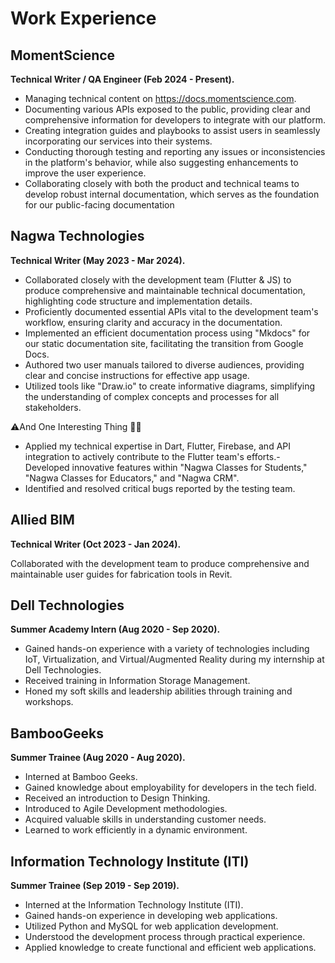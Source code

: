 # **Work Experience**

## **MomentScience**

**Technical Writer / QA Engineer (Feb 2024 - Present).**

- Managing technical content on <https://docs.momentscience.com>.
- Documenting various APIs exposed to the public, providing clear and comprehensive information for developers to integrate with our platform.
- Creating integration guides and playbooks to assist users in seamlessly incorporating our services into their systems.
- Conducting thorough testing and reporting any issues or inconsistencies in the platform's behavior, while also suggesting enhancements to improve the user experience.
- Collaborating closely with both the product and technical teams to develop robust internal documentation, which serves as the foundation for our public-facing documentation

## **Nagwa Technologies**

**Technical Writer (May 2023 - Mar 2024).**

- Collaborated closely with the development team (Flutter & JS) to produce comprehensive and maintainable technical documentation, highlighting code structure and implementation details.
- Proficiently documented essential APIs vital to the development team's workflow, ensuring clarity and accuracy in the documentation.
- Implemented an efficient documentation process using "Mkdocs" for our static documentation site, facilitating the transition from Google Docs.
- Authored two user manuals tailored to diverse audiences, providing clear and concise instructions for effective app usage.
- Utilized tools like "Draw.io" to create informative diagrams, simplifying the understanding of complex concepts and processes for all stakeholders.

⚠️And One Interesting Thing 👨‍💻

- Applied my technical expertise in Dart, Flutter, Firebase, and API integration to actively contribute to the Flutter team's efforts.- Developed innovative features within "Nagwa Classes for Students," "Nagwa Classes for Educators," and "Nagwa CRM".
- Identified and resolved critical bugs reported by the testing team.

## **Allied BIM**

**Technical Writer (Oct 2023 - Jan 2024).**

Collaborated with the development team to produce comprehensive and maintainable user guides for fabrication tools in Revit.

## **Dell Technologies**

**Summer Academy Intern (Aug 2020 - Sep 2020).**

- Gained hands-on experience with a variety of technologies including IoT, Virtualization, and Virtual/Augmented Reality during my internship at Dell Technologies.
- Received training in Information Storage Management.
- Honed my soft skills and leadership abilities through training and workshops.

## **BambooGeeks**

**Summer Trainee (Aug 2020 - Aug 2020).**

- Interned at Bamboo Geeks.
- Gained knowledge about employability for developers in the tech field.
- Received an introduction to Design Thinking.
- Introduced to Agile Development methodologies.
- Acquired valuable skills in understanding customer needs.
- Learned to work efficiently in a dynamic environment.

## **Information Technology Institute (ITI)**

**Summer Trainee (Sep 2019 - Sep 2019).**

- Interned at the Information Technology Institute (ITI).
- Gained hands-on experience in developing web applications.
- Utilized Python and MySQL for web application development.
- Understood the development process through practical experience.
- Applied knowledge to create functional and efficient web applications.